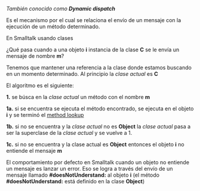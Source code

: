 *También conocido como **Dynamic dispatch***

Es el mecanismo por el cual se relaciona el envío de un mensaje con la ejecución de un método determinado.

En Smalltalk usando clases

¿Qué pasa cuando a una objeto **i** instancia de la clase **C** se le envía un mensaje de nombre **m**?

Tenemos que mantener una referencia a la clase donde estamos buscando en un momento determinado. Al principio la *clase actual* es **C**

El algoritmo es el siguiente:

**1.** se búsca en la *clase actual* un método con el nombre **m**

**1a.** si se encuentra se ejecuta el método encontrado, se ejecuta en el objeto **i** y se terminó el [method lookup](method-lookup.html)

**1b.** si no se encuentra y la *clase actual* no es **Object** la *clase actual* pasa a ser la superclase de la *clase actual* y se vuelve a 1.

**1c.** si no se encuentra y la clase actual es **Object** entonces el objeto **i** no entiende el mensaje **m**

El comportamiento por defecto en Smalltalk cuando un objeto no entiende un mensaje es lanzar un error. Eso se logra a través del envío de un mensaje llamado **\#doesNotUnderstand:** al objeto **i** (el método **\#doesNotUnderstand:** está definido en la clase **Object**)
